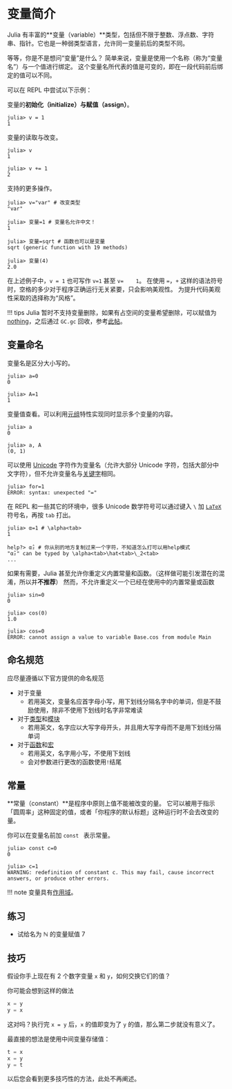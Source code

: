# 变量简介
Julia 有丰富的**变量（variable）**类型，包括但不限于整数、浮点数、字符串、指针。它也是一种弱类型语言，允许同一变量前后的类型不同。

等等，你是不是想问“变量”是什么？
简单来说，变量是使用一个名称（称为“变量名”）与一个值进行绑定。
这个变量名所代表的值是可变的，即在一段代码前后绑定的值可以不同。

可以在 REPL 中尝试以下示例：

变量的**初始化（initialize）**与**赋值（assign）**。
```julia-repl
julia> v = 1
1
```

变量的读取与改变。
```julia-repl
julia> v
1

julia> v += 1
2
```

支持的更多操作。
```julia-repl
julia> v="var" # 改变类型
"var"

julia> 变量=1 # 变量名允许中文！
1

julia> 变量=sqrt # 函数也可以是变量
sqrt (generic function with 19 methods)

julia> 变量(4)
2.0
```

在上述例子中，`v = 1` 也可写作 `v=1` 甚至 `v=	1`。
在使用 `=`，`+` 这样的语法符号时，空格的多少对于程序正确运行无关紧要，只会影响美观性。
为提升代码美观性采取的选择称为“风格”。

!!! tips
	Julia 暂时不支持变量删除，如果有占空间的变量希望删除，可以赋值为 [nothing](little_types.md#无)，之后通过 `GC.gc` 回收，参考[此帖](https://discourse.juliacn.com/t/topic/6316)。

## 变量命名
变量名是区分大小写的。
```julia-repl
julia> a=0
0

julia> A=1
1
```

变量值查看。可以利用[元组](./little_types.md#元组)特性实现同时显示多个变量的内容。
```julia-repl
julia> a
0

julia> a, A
(0, 1)
```

可以使用 [Unicode](../knowledge/unicode.md) 字符作为变量名（允许大部分 Unicode 字符，包括大部分中文字符），但不允许变量名与[关键字](../lists/keywords.md)相同。

```julia-repl
julia> for=1
ERROR: syntax: unexpected "="
```

在 REPL 和一些其它的环境中，很多 Unicode 数学符号可以通过键入 `\` 加 [`LaTeX`](../knowledge/latex.md) 符号名，再按 `tab` 打出。

```julia-repl
julia> α=1 # \alpha<tab>
1

help?> α̂₂ # 你从别的地方复制过来一个字符，不知道怎么打可以用help模式
"α̂₂" can be typed by \alpha<tab>\hat<tab>\_2<tab>
...
```

如果有需要，Julia 甚至允许你重定义内置常量和函数。（这样做可能引发潜在的混淆，所以并**不推荐**）
然而，不允许重定义一个已经在使用中的内置常量或函数
```julia-repl
julia> sin=0
0

julia> cos(0)
1.0

julia> cos=0
ERROR: cannot assign a value to variable Base.cos from module Main
```

## 命名规范
应尽量遵循以下官方提供的命名规范
* 对于变量
	* 若用英文，变量名应首字母小写，用下划线分隔名字中的单词，但是不鼓励使用，除非不使用下划线时名字非常难读
* 对于[类型](../advanced/struct.md)和[模块](../advanced/module.md)
	* 若用英文，名字应以大写字母开头，并且用大写字母而不是用下划线分隔单词
* 对于[函数](function.md)和[宏](../advanced/macro.md)
	* 若用英文，名字用小写，不使用下划线
	* 会对参数进行更改的函数使用`!`结尾

## 常量
**常量（constant）**是程序中原则上值不能被改变的量。
它可以被用于指示「圆周率」这种固定的值，或者「你程序的默认标题」这种运行时不会去改变的量。

你可以在变量名前加 `const ` 表示常量。
```julia-repl
julia> const c=0
0

julia> c=1
WARNING: redefinition of constant c. This may fail, cause incorrect answers, or produce other errors.
```

!!! note
	变量具有[作用域](scope.md)。

## 练习
- 试给名为 ℕ 的变量赋值 7

## 技巧
假设你手上现在有 2 个数字变量 `x` 和 `y`，如何交换它们的值？

你可能会想到这样的做法
```jl
x = y
y = x
```

这对吗？执行完 `x = y` 后，`x` 的值即变为了 `y` 的值，那么第二步就没有意义了。

最直接的想法是使用中间变量存储值：
```jl
t = x
x = y
y = t
```

以后您会看到更多技巧性的方法，此处不再阐述。

[^1]: https://docs.juliacn.com/latest/manual/variables/
